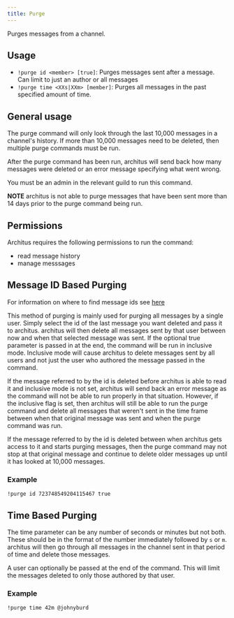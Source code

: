 ```yaml
---
title: Purge
---
```


Purges messages from a channel.

## Usage
- `!purge id <member> [true]`: Purges messages sent after a message. Can limit to just an author or all messages
- `!purge time <XXs|XXm> [member]`: Purges all messages in the past specified amount of time.

## General usage
The purge command will only look through the last 10,000 messages in a channel's history. If more than 10,000 messages
need to be deleted, then multiple purge commands must be run.

After the purge command has been run, architus will send back how many messages were deleted or an error message
specifying what went wrong.

You must be an admin in the relevant guild to run this command.

<Alert type="info">

**NOTE** architus is not able to purge messages that have been sent more than 14 days prior to the purge command being run.

</Alert>

## Permissions
Architus requires the following permissions to run the command:
- read message history
- manage messsages

## Message ID Based Purging
For information on where to find message ids see [here](https://support.discord.com/hc/en-us/articles/206346498-Where-can-I-find-my-User-Server-Message-ID-)

This method of purging is mainly used for purging all messages by a single user. Simply select the id of the last message
you want deleted and pass it to architus. architus will then delete all messages sent by that user between now and when
that selected message was sent. If the optional true parameter is passed in at the end, the command will be run in
inclusive mode. Inclusive mode will cause architus to delete messages sent by all users and not just the user who
authored the message passed in the command.

If the message referred to by the id is deleted before architus is able to read it and inclusive mode is not set,
architus will send back an error message as the command will not be able to run properly in that situation. However,
if the inclusive flag is set, then architus will still be able to run the purge command and delete all messages that
weren't sent in the time frame between when that original message was sent and when the purge command was run.

If the message referred to by the id is deleted between when architus gets access to it and starts purging messages,
then the purge command may not stop at that original message and continue to delete older messages up until it has
looked at 10,000 messages.

### Example
```
!purge id 723748549204115467 true
```

## Time Based Purging
The time parameter can be any number of seconds or minutes but not both. These should be in the format of the number
immediately followed by `s` or `m`. architus will then go through all messages in the channel sent in that period of
time and delete those messages.

A user can optionally be passed at the end of the command. This will limit the messages deleted to only those authored
by that user.

### Example
```
!purge time 42m @johnyburd
```
